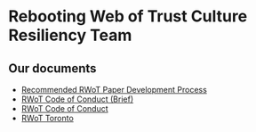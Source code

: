 # Rebooting Web of Trust Culture Resiliency Team

## Our documents

- [Recommended RWoT Paper Development Process](paper_development_process.md)
- [RWoT Code of Conduct (Brief)](code_of_conduct_medium.md)
- [RWoT Code of Conduct](code_of_conduct_long.md)
- [RWoT Toronto](rwot_toronto.md)
